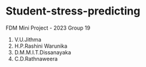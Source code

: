 # Student-stress-predicting
FDM Mini Project - 2023
Group 19
1. V.U.Jithma
2. H.P.Rashini Warunika
3. D.M.M.I.T.Dissanayaka
4. C.D.Rathnaweera
